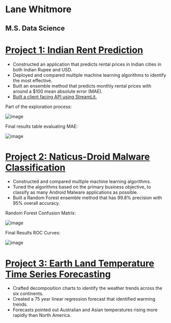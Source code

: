 # Lane Whitmore
## M.S. Data Science

# [Project 1: Indian Rent Prediction](https://github.com/lanewhitmore/Rent_Prediction)
- Constructed an application that predicts rental prices in Indian cities in both Indian Rupee and USD.
- Deployed and compared multiple machine learning algorithms to identify the most effective. 
- Built an ensemble method that predicts monthly rental prices with around a $100 mean absolute error (MAE). 
- [Built a client facing API using StreamLit.](https://lanewhitmore-rent-prediction-rent-app-eda---whitmore-vd5d0e.streamlit.app/)

Part of the exploration process:

![image](https://github.com/lanewhitmore/lanewhitmore.github.io/images/exploration.png)

Final results table evaluating MAE:

![image](https://github.com/lanewhitmore/lanewhitmore.github.io/images/naticusroc.png)

# [Project 2: Naticus-Droid Malware Classification](https://github.com/lanewhitmore/NATICUSdroid-Malware-Machine-Learning-Classification)
- Constructed and compared multiple machine learning algorithms. 
- Tuned the algorithms based on the primary business objective, to classify as many Android Malware applications as possible.
- Built a Random Forest ensemble method that has 99.8% precision with 95% overall accuracy. 

Random Forest Confusion Matrix:

![image](https://github.com/lanewhitmore/lanewhitmore.github.io/images/randomforestcm.png)

Final Results ROC Curves:

![image](https://github.com/lanewhitmore/lanewhitmore.github.io/images/rentresults.png)

# [Project 3: Earth Land Temperature Time Series Forecasting](https://github.com/stephenkuc/ADS506_FinalProj)
- Crafted decomposition charts to identify the weather trends across the six continents. 
- Created a 75 year linear regression forecast that identified warming trends. 
- Forecasts pointed out Australian and Asian temperatures rising more rapidly than North America.
